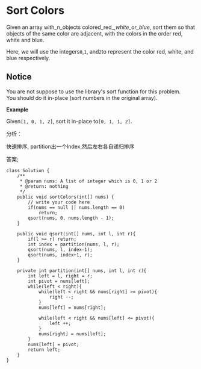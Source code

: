 # Sort Colors

Given an array with_n\_objects colored\_red_,_white\_or\_blue_, sort them so that objects of the same color are adjacent, with the colors in the order red, white and blue.

Here, we will use the integers`0`,`1`, and`2`to represent the color red, white, and blue respectively.

## Notice

You are not suppose to use the library's sort function for this problem.  
You should do it in-place \(sort numbers in the original array\).

**Example**

Given`[1, 0, 1, 2]`, sort it in-place to`[0, 1, 1, 2]`.

分析：

快速排序, partition出一个Index,然后左右各自递归排序

答案;

```text
class Solution {
    /**
     * @param nums: A list of integer which is 0, 1 or 2 
     * @return: nothing
     */
    public void sortColors(int[] nums) {
        // write your code here
        if(nums == null || nums.length == 0)
            return;
        qsort(nums, 0, nums.length - 1);
    }

    public void qsort(int[] nums, int l, int r){
        if(l >= r) return;
        int index = partition(nums, l, r);
        qsort(nums, l, index-1);
        qsort(nums, index+1, r);
    }

    private int partition(int[] nums, int l, int r){
        int left = l, right = r;
        int pivot = nums[left];
        while(left < right){
            while(left < right && nums[right] >= pivot){
                right --;
            }
            nums[left] = nums[right];

            while(left < right && nums[left] <= pivot){
                left ++;
            }
            nums[right] = nums[left];
        }
        nums[left] = pivot;
        return left;
    }
}
```

